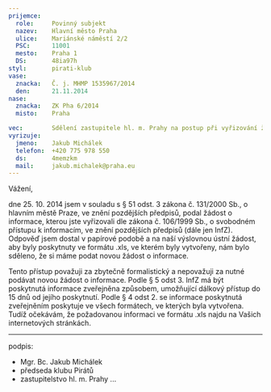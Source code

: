 ```yaml
---
prijemce: 
  role:     Povinný subjekt
  nazev:    Hlavní město Praha
  ulice:    Mariánské náměstí 2/2
  PSC:      11001
  mesto:    Praha 1
  DS:       48ia97h
styl:       pirati-klub
vase:
  znacka:   Č. j. MHMP 1535967/2014
  den:      21.11.2014
nase:
  znacka:   ZK Pha 6/2014
  misto:    Praha

vec:        Sdělení zastupitele hl. m. Prahy na postup při vyřizování žádosti o informace
vyrizuje:   
  jmeno:    Jakub Michálek
  telefon:  +420 775 978 550
  ds:       4memzkm
  mail:     jakub.michalek@praha.eu
---
```


Vážení,

dne 25. 10. 2014 jsem v souladu s § 51 odst. 3 zákona č. 131/2000 Sb., o hlavním městě Praze, ve znění pozdějších
předpisů, podal žádost o informace, kterou jste vyřizovali dle zákona č. 106/1999 Sb., o svobodném přístupu k informacím, ve znění pozdějších předpisů (dále jen InfZ). Odpověď jsem dostal v papírové podobě a na naší výslovnou ústní žádost, aby byly poskytnuty ve formátu .xls, ve kterém byly vytvořeny, nám bylo sděleno, že si máme podat novou žádost o informace. 

Tento přístup považuji za zbytečně formalistický a nepovažuji za nutné podávat novou žádost o informace. Podle § 5 odst 3. InfZ má být poskytnutá informace zveřejněna způsobem, umožňující dálkový přístup do 15 dnů od jejího poskytnutí. Podle § 4 odst 2. se informace poskytnutá zveřejněním poskytuje ve všech formátech, ve kterých byla vytvořena. Tudíž očekávám, že požadovanou informaci ve formátu .xls najdu na Vašich internetových stránkách. 

---
podpis: 
  - Mgr. Bc. Jakub Michálek
  - předseda klubu Pirátů
  - zastupitelstvo hl. m. Prahy
...
